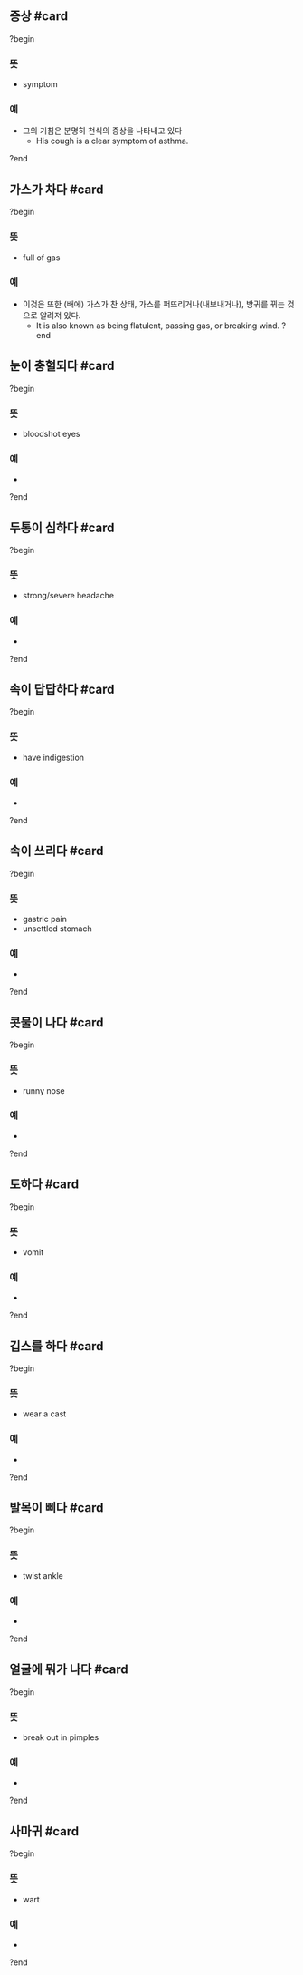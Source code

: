 ## 증상 #card
?begin
### 뜻
- symptom
### 예
- 그의 기침은 분명히 천식의 증상을 나타내고 있다
	- His cough is a clear symptom of asthma.
<!--SR:!2025-04-17,3,250-->
?end


## 가스가  차다 #card
?begin
### 뜻
- full of gas
### 예
- 이것은 또한 (배에) 가스가 찬 상태, 가스를 퍼뜨리거나(내보내거나), 방귀를 뀌는 것으로 알려져 있다.
	- It is also known as being flatulent, passing gas, or breaking wind.
?end


## 눈이 충혈되다 #card
?begin
### 뜻
- bloodshot eyes
### 예
-
?end


## 두통이 심하다 #card
?begin
### 뜻
- strong/severe headache
### 예
-
<!--SR:!2025-04-18,3,250-->
?end


## 속이 답답하다 #card
?begin
### 뜻
- have indigestion
### 예
-
?end


## 속이 쓰리다 #card
?begin
### 뜻
- gastric pain
- unsettled stomach
### 예
-
?end


## 콧물이 나다 #card
?begin
### 뜻
- runny nose
### 예
-
?end


## 토하다 #card
?begin
### 뜻
- vomit
### 예
-
?end


## 깁스를 하다 #card
?begin
### 뜻
- wear a cast
### 예
-
<!--SR:!2025-04-25,9,250-->
?end


## 발목이 삐다 #card
?begin
### 뜻
- twist ankle
### 예
-
?end


## 얼굴에 뭐가 나다 #card
?begin
### 뜻
- break out in pimples
### 예
-
?end

## 사마귀 #card
?begin
### 뜻
- wart
### 예
-
<!--SR:!2025-04-25,9,250-->
?end

